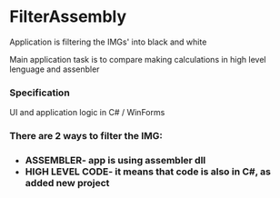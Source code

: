 # FilterAssembly

<p>Application is filtering the IMGs' into black and white</p>
<p>Main application task is to compare making calculations in high level lenguage and assenbler</p>
<h3>Specification</h3>
<p>UI and application logic in C# / WinForms</p>
<h3>There are 2 ways to filter the IMG:<h3>
<ul>
<li><b>ASSEMBLER</b>- app is using assembler dll</li>
<li><b>HIGH LEVEL CODE</b>- it means that code is also in C#, as added new project</li>
</ul>

